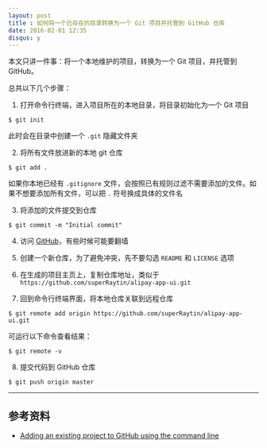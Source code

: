 ```yaml
---
layout: post
title : 如何将一个已存在的目录转换为一个 Git 项目并托管到 GitHub 仓库
date: 2016-02-01 12:35
disqus: y
---
```


本文只讲一件事：将一个本地维护的项目，转换为一个 Git 项目，并托管到 GitHub。

总共以下几个步骤：

1. 打开命令行终端，进入项目所在的本地目录，将目录初始化为一个 Git 项目

```
$ git init
```

此时会在目录中创建一个 `.git` 隐藏文件夹

2. 将所有文件放进新的本地 git 仓库

```
$ git add .
```

如果你本地已经有 `.gitignore` 文件，会按照已有规则过滤不需要添加的文件。如果不想要添加所有文件，可以把 `.` 符号换成具体的文件名

3. 将添加的文件提交到仓库

```
$ git commit -m "Initial commit"
```

4. 访问 [GitHub](https://github.com)，有些时候可能要翻墙

5. 创建一个新仓库，为了避免冲突，先不要勾选 `README` 和 `LICENSE` 选项

6. 在生成的项目主页上，复制仓库地址，类似于 `https://github.com/superRaytin/alipay-app-ui.git`

7. 回到命令行终端界面，将本地仓库关联到远程仓库

```
$ git remote add origin https://github.com/superRaytin/alipay-app-ui.git
```

可运行以下命令查看结果：

```
$ git remote -v
```

8. 提交代码到 GitHub 仓库

```
$ git push origin master
```

---

## 参考资料

- [Adding an existing project to GitHub using the command line](https://help.github.com/articles/adding-an-existing-project-to-github-using-the-command-line/)
